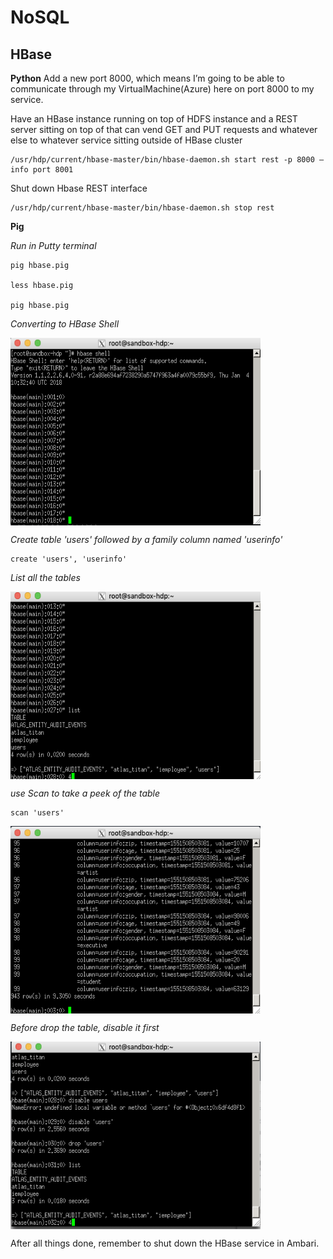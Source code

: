 # NoSQL
## HBase
**Python**
Add a new port 8000, which means I’m going to be able to communicate through my VirtualMachine(Azure) here on port 8000 to my service.

Have an HBase instance running on top of HDFS instance and a REST server sitting on top of that can vend GET and PUT requests and whatever else to whatever service sitting outside of HBase cluster

```
/usr/hdp/current/hbase-master/bin/hbase-daemon.sh start rest -p 8000 —info port 8001
```

Shut down Hbase REST interface
```
/usr/hdp/current/hbase-master/bin/hbase-daemon.sh stop rest
```

**Pig**

*Run in Putty terminal*

```
pig hbase.pig

less hbase.pig

pig hbase.pig
```

*Converting to HBase Shell*

<img align ="center" src="https://github.com/Irissq28/Big_Data/blob/master/NoSQL/HBase/image/shell.png" width="400" height="300"/>

*Create table 'users' followed by a family column named 'userinfo'*

```
create 'users', 'userinfo'
```

*List all the tables*

<img align ="center" src="https://github.com/Irissq28/Big_Data/blob/master/NoSQL/HBase/image/list.png" width="400" height="300"/>

*use Scan to take a peek of the table*
```
scan 'users'
```

<img align ="center" src="https://github.com/Irissq28/Big_Data/blob/master/NoSQL/HBase/image/scan.png" width="400" height="300"/>

*Before drop the table, disable it first*

<img align ="center" src="https://github.com/Irissq28/Big_Data/blob/master/NoSQL/HBase/image/disable_drop.png" width="400" height="300"/>


After all things done, remember to shut down the HBase service in Ambari.
